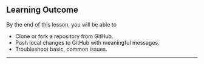 ## Learning Outcome
By the end of this lesson, you will be able to 
- Clone or fork a repository from GitHub.
- Push local changes to GitHub with meaningful messages.
- Troubleshoot basic, common issues.

---

